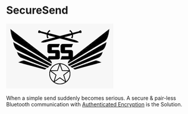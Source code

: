 # SecureSend

![ss](ss.png?raw=true "ss")

When a simple send suddenly becomes serious. A secure & pair-less Bluetooth communication with [Authenticated Encryption](https://en.wikipedia.org/wiki/Authenticated_encryption) is the Solution.


